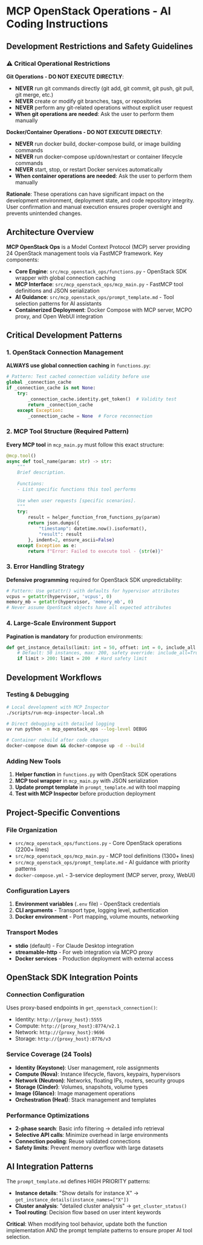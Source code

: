# MCP OpenStack Operations - AI Coding Instructions

## Development Restrictions and Safety Guidelines

### ⚠️ Critical Operational Restrictions

**Git Operations - DO NOT EXECUTE DIRECTLY**:
- **NEVER** run git commands directly (git add, git commit, git push, git pull, git merge, etc.)
- **NEVER** create or modify git branches, tags, or repositories
- **NEVER** perform any git-related operations without explicit user request
- **When git operations are needed**: Ask the user to perform them manually

**Docker/Container Operations - DO NOT EXECUTE DIRECTLY**:
- **NEVER** run docker build, docker-compose build, or image building commands
- **NEVER** run docker-compose up/down/restart or container lifecycle commands
- **NEVER** start, stop, or restart Docker services automatically
- **When container operations are needed**: Ask the user to perform them manually

**Rationale**: These operations can have significant impact on the development environment, deployment state, and code repository integrity. User confirmation and manual execution ensures proper oversight and prevents unintended changes.

## Architecture Overview

**MCP OpenStack Ops** is a Model Context Protocol (MCP) server providing 24 OpenStack management tools via FastMCP framework. Key components:

- **Core Engine**: `src/mcp_openstack_ops/functions.py` - OpenStack SDK wrapper with global connection caching
- **MCP Interface**: `src/mcp_openstack_ops/mcp_main.py` - FastMCP tool definitions and JSON serialization
- **AI Guidance**: `src/mcp_openstack_ops/prompt_template.md` - Tool selection patterns for AI assistants
- **Containerized Deployment**: Docker Compose with MCP server, MCPO proxy, and Open WebUI integration

## Critical Development Patterns

### 1. OpenStack Connection Management
**ALWAYS use global connection caching** in `functions.py`:
```python
# Pattern: Test cached connection validity before use
global _connection_cache
if _connection_cache is not None:
    try:
        _connection_cache.identity.get_token()  # Validity test
        return _connection_cache
    except Exception:
        _connection_cache = None  # Force reconnection
```

### 2. MCP Tool Structure (Required Pattern)
**Every MCP tool** in `mcp_main.py` must follow this exact structure:
```python
@mcp.tool()
async def tool_name(param: str) -> str:
    """
    Brief description.
    
    Functions:
    - List specific functions this tool performs
    
    Use when user requests [specific scenarios].
    """
    try:
        result = helper_function_from_functions_py(param)
        return json.dumps({
            "timestamp": datetime.now().isoformat(),
            "result": result
        }, indent=2, ensure_ascii=False)
    except Exception as e:
        return f"Error: Failed to execute tool - {str(e)}"
```

### 3. Error Handling Strategy
**Defensive programming** required for OpenStack SDK unpredictability:
```python
# Pattern: Use getattr() with defaults for hypervisor attributes
vcpus = getattr(hypervisor, 'vcpus', 0)
memory_mb = getattr(hypervisor, 'memory_mb', 0)
# Never assume OpenStack objects have all expected attributes
```

### 4. Large-Scale Environment Support
**Pagination is mandatory** for production environments:
```python
def get_instance_details(limit: int = 50, offset: int = 0, include_all: bool = False):
    # Default: 50 instances, max: 200, safety override: include_all=True
    if limit > 200: limit = 200  # Hard safety limit
```

## Development Workflows

### Testing & Debugging
```bash
# Local development with MCP Inspector
./scripts/run-mcp-inspector-local.sh

# Direct debugging with detailed logging  
uv run python -m mcp_openstack_ops --log-level DEBUG

# Container rebuild after code changes
docker-compose down && docker-compose up -d --build
```

### Adding New Tools
1. **Helper function** in `functions.py` with OpenStack SDK operations
2. **MCP tool wrapper** in `mcp_main.py` with JSON serialization
3. **Update prompt template** in `prompt_template.md` with tool mapping
4. **Test with MCP Inspector** before production deployment

## Project-Specific Conventions

### File Organization
- `src/mcp_openstack_ops/functions.py` - Core OpenStack operations (2200+ lines)
- `src/mcp_openstack_ops/mcp_main.py` - MCP tool definitions (1300+ lines) 
- `src/mcp_openstack_ops/prompt_template.md` - AI guidance with priority patterns
- `docker-compose.yml` - 3-service deployment (MCP server, proxy, WebUI)

### Configuration Layers
1. **Environment variables** (`.env` file) - OpenStack credentials
2. **CLI arguments** - Transport type, logging level, authentication
3. **Docker environment** - Port mapping, volume mounts, networking

### Transport Modes
- **stdio** (default) - For Claude Desktop integration
- **streamable-http** - For web integration via MCPO proxy
- **Docker services** - Production deployment with external access

## OpenStack SDK Integration Points

### Connection Configuration
Uses proxy-based endpoints in `get_openstack_connection()`:
- Identity: `http://{proxy_host}:5555`
- Compute: `http://{proxy_host}:8774/v2.1`
- Network: `http://{proxy_host}:9696`
- Storage: `http://{proxy_host}:8776/v3`

### Service Coverage (24 Tools)
- **Identity (Keystone)**: User management, role assignments
- **Compute (Nova)**: Instance lifecycle, flavors, keypairs, hypervisors
- **Network (Neutron)**: Networks, floating IPs, routers, security groups
- **Storage (Cinder)**: Volumes, snapshots, volume types
- **Image (Glance)**: Image management operations
- **Orchestration (Heat)**: Stack management and templates

### Performance Optimizations
- **2-phase search**: Basic info filtering → detailed info retrieval
- **Selective API calls**: Minimize overhead in large environments
- **Connection pooling**: Reuse validated connections
- **Safety limits**: Prevent memory overflow with large datasets

## AI Integration Patterns

The `prompt_template.md` defines HIGH PRIORITY patterns:
- **Instance details**: "Show details for instance X" → `get_instance_details(instance_names=["X"])`
- **Cluster analysis**: "detailed cluster analysis" → `get_cluster_status()` 
- **Tool routing**: Decision flow based on user intent keywords

**Critical**: When modifying tool behavior, update both the function implementation AND the prompt template patterns to ensure proper AI tool selection.
